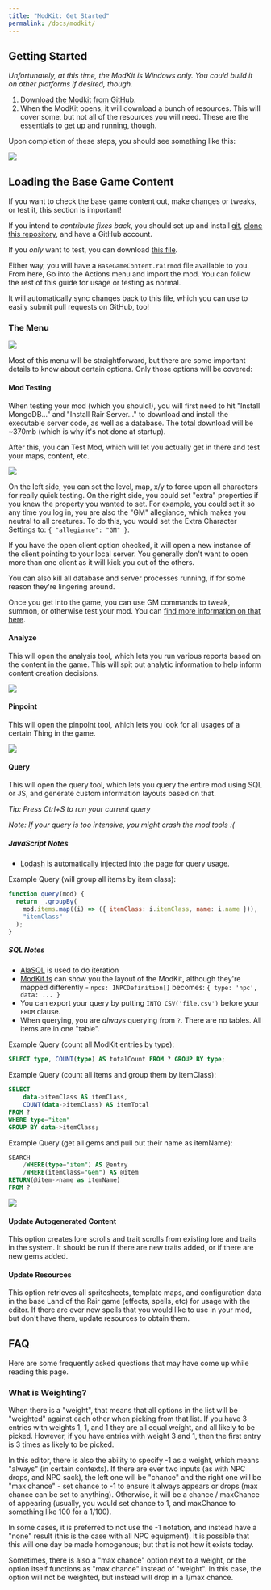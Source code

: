 ```yaml
---
title: "ModKit: Get Started"
permalink: /docs/modkit/
---
```


## Getting Started

_Unfortunately, at this time, the ModKit is Windows only. You could build it on other platforms if desired, though._

1. [Download the Modkit from GitHub](https://github.com/LandOfTheRair/mod-toolkit-v2/releases/latest/download/LandOfTheRairModdingTools.exe).
1. When the ModKit opens, it will download a bunch of resources. This will cover some, but not all of the resources you will need. These are the essentials to get up and running, though.

Upon completion of these steps, you should see something like this:

![](https://i.imgur.com/RrGvzFx.png)

## Loading the Base Game Content

If you want to check the base game content out, make changes or tweaks, or test it, this section is important!

If you intend to _contribute fixes back_, you should set up and install [git](https://git-scm.com/), [clone this repository](https://github.com/LandOfTheRair/Content), and have a GitHub account.

If you _only_ want to test, you can download [this file](https://github.com/LandOfTheRair/Content/blob/master/mods/BaseGameContent.rairmod).

Either way, you will have a `BaseGameContent.rairmod` file available to you. From here, Go into the Actions menu and import the mod. You can follow the rest of this guide for usage or testing as normal.

It will automatically sync changes back to this file, which you can use to easily submit pull requests on GitHub, too!

### The Menu

![](https://i.imgur.com/wX17Q5p.png)

Most of this menu will be straightforward, but there are some important details to know about certain options. Only those options will be covered:

#### Mod Testing

When testing your mod (which you should!), you will first need to hit "Install MongoDB..." and "Install Rair Server..." to download and install the executable server code, as well as a database. The total download will be ~370mb (which is why it's not done at startup).

After this, you can Test Mod, which will let you actually get in there and test your maps, content, etc.

![](https://i.imgur.com/GbuoWHC.png)

On the left side, you can set the level, map, x/y to force upon all characters for really quick testing. On the right side, you could set "extra" properties if you knew the property you wanted to set. For example, you could set it so any time you log in, you are also the "GM" allegiance, which makes you neutral to all creatures. To do this, you would set the Extra Character Settings to: `{ "allegiance": "GM" }`.

If you have the open client option checked, it will open a new instance of the client pointing to your local server. You generally don't want to open more than one client as it will kick you out of the others.

You can also kill all database and server processes running, if for some reason they're lingering around.

Once you get into the game, you can use GM commands to tweak, summon, or otherwise test your mod. You can [find more information on that here](https://landoftherair.github.io/docs/gm-commands/).

#### Analyze

This will open the analysis tool, which lets you run various reports based on the content in the game. This will spit out analytic information to help inform content creation decisions.

![](https://i.imgur.com/shotC5q.png)

#### Pinpoint

This will open the pinpoint tool, which lets you look for all usages of a certain Thing in the game.

![](https://i.imgur.com/4RaSCvX.png)

#### Query

This will open the query tool, which lets you query the entire mod using SQL or JS, and generate custom information layouts based on that.

_Tip: Press Ctrl+S to run your current query_

_Note: If your query is too intensive, you might crash the mod tools :(_

##### JavaScript Notes

- [Lodash](https://lodash.com/docs/) is automatically injected into the page for query usage.

Example Query (will group all items by item class):

```js
function query(mod) {
  return _.groupBy(
    mod.items.map((i) => ({ itemClass: i.itemClass, name: i.name })),
    "itemClass"
  );
}
```

##### SQL Notes

- [AlaSQL](https://github.com/AlaSQL/alasql/wiki) is used to do iteration
- [ModKit.ts](https://github.com/LandOfTheRair/mod-toolkit-v2/blob/main/src/interfaces/modkit.ts) can show you the layout of the ModKit, although they're mapped differently - `npcs: INPCDefinition[]` becomes: `{ type: 'npc', data: ... }`
- You can export your query by putting `INTO CSV('file.csv')` before your `FROM` clause.
- When querying, you are _always_ querying from `?`. There are no tables. All items are in one "table".

Example Query (count all ModKit entries by type):

```sql
SELECT type, COUNT(type) AS totalCount FROM ? GROUP BY type;
```

Example Query (count all items and group them by itemClass):

```sql
SELECT
    data->itemClass AS itemClass,
    COUNT(data->itemClass) AS itemTotal
FROM ?
WHERE type="item"
GROUP BY data->itemClass;
```

Example Query (get all gems and pull out their name as itemName):

```sql
SEARCH
    /WHERE(type="item") AS @entry
    /WHERE(itemClass="Gem") AS @item
RETURN(@item->name as itemName)
FROM ?
```

![](https://i.imgur.com/soLiArf.png)

#### Update Autogenerated Content

This option creates lore scrolls and trait scrolls from existing lore and traits in the system. It should be run if there are new traits added, or if there are new gems added.

#### Update Resources

This option retrieves all spritesheets, template maps, and configuration data in the base Land of the Rair game (effects, spells, etc) for usage with the editor. If there are ever new spells that you would like to use in your mod, but don't have them, update resources to obtain them.

## FAQ

Here are some frequently asked questions that may have come up while reading this page.

### What is Weighting?

When there is a "weight", that means that all options in the list will be "weighted" against each other when picking from that list. If you have 3 entries with weights 1, 1, and 1 they are all equal weight, and all likely to be picked. However, if you have entries with weight 3 and 1, then the first entry is 3 times as likely to be picked.

In this editor, there is also the ability to specify -1 as a weight, which means "always" (in certain contexts). If there are ever two inputs (as with NPC drops, and NPC sack), the left one will be "chance" and the right one will be "max chance" - set chance to -1 to ensure it always appears or drops (max chance can be set to anything). Otherwise, it will be a chance / maxChance of appearing (usually, you would set chance to 1, and maxChance to something like 100 for a 1/100).

In some cases, it is preferred to not use the -1 notation, and instead have a "none" result (this is the case with all NPC equipment). It is possible that this will one day be made homogenous; but that is not how it exists today.

Sometimes, there is also a "max chance" option next to a weight, or the option itself functions as "max chance" instead of "weight". In this case, the option will not be weighted, but instead will drop in a 1/max chance.
